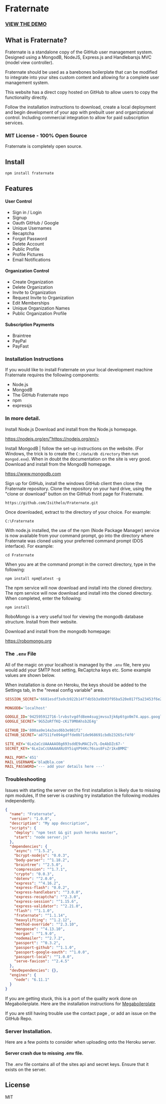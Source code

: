 # Fraternate

### [VIEW THE DEMO](https://fraternate.herokuapp.com)

## What is Fraternate?

Fraternate is a standalone copy of the GitHub user management system. Designed using a MongodB, NodeJS, Express.js and Handlebarsjs MVC (model view controller).

Fraternate should be used as a barebones boilerplate that can be modified to integrate into your sites custom content and allowing for a complete user management system.

This website has a direct copy hosted on GitHub to allow users to copy the functionality directly.

Follow the installation instructions to download, create a local deployment and begin development of your app with prebuilt user and organizational control. Including commercial integration to allow for paid subscription services.

### MIT License - 100% Open Source

Fraternate is completely open source.

## Install

```bash
npm install fraternate
```

## Features

#### User Control

* Sign in / Login
* Signup
* Oauth GitHub / Google
* Unique Usernames
* Recaptcha
* Forgot Password
* Delete Account
* Public Profile
* Profile Pictures
* Email Notifications

#### Organization Control

* Create Organization
* Delete Organization
* Invite to Organization
* Request Invite to Organization
* Edit Memberships
* Unique Organization Names
* Public Organization Profile

#### Subscription Payments

* Braintree
* PayPal
* PayFast

### Installation Instructions

If you would like to install Fraternate on your local development machine Fraternate requires the following components:

* Node.js
* MongodB
* The GitHub Fraternate repo
* npm
* expressjs

### In more detail.

Install Node.js Download and install from the Node.js homepage.

<https://nodejs.org/en/">https://nodejs.org/en/>

Install MongodB | follow the set-up instructions on the website. (For Windows, the trick is to create the `C:/data/db directory` then run `mongod.exe`). When in doubt the documentation on the site is very good. Download and install from the MongodB homepage.

<https://www.mongodb.com>

Sign up for GitHub, install the windows GitHub client then clone the Fraternate repository.
Clone the repository on your hard drive, using the "clone or download" button on the GitHub front page for Fraternate.

```
https://github.com/Isithelo/Fraternate.git
```

Once downloaded, extract to the directory of your choice. For example:

```
C:\Fraternate
```

With node.js installed, the use of the npm (Node Package Manager) service is now available from your command prompt, go into the directory where Fraternate was cloned using your preferred command prompt (DOS interface). For example:

```
cd Fraternate
```

When you are at the command prompt in the correct directory, type in the following:

`npm install npm@latest -g`

The npm service will now download and install into the cloned directory. The npm service will now download and install into the cloned directory. When completed, enter the following:

```bash
npm install
```

RoboMongo is a very useful tool for viewing the mongodb database structure. Install from their website.

Download and install from the mongodb homepage:

<https://robomongo.org>

### The `.env` File

All of the magic on your localhost is managed by the `.env` file, here you would add your SMTP host setting, ReCaptcha keys etc. Some example values are shown below.

When installation is done on Heroku, the keys should be added to the Settings tab, in the "reveal config variable" area.

```ini
SESSION_SECRET='6681esdf3a9cb922b14ff4b5b3a9b03f95ba520e017f5a23453f6e2792965d4e063'

MONGODB='localhost'

GOOGLE_ID='942595912716-lrvbstvgdfd8em4sugjmvsu3jk6p6tgo0m74.apps.googleusercontent.com'
GOOGLE_SECRET='9G5ZoRffKQ-cKiT9M0Ahsb2E4g'

GITHUB_ID='800aa9e14a3asd6b3e981f2'
GITHUB_SECRET='a87511fe094gdffde0b71de968691cbdb23265cf4f0'

SITE_KEY='6Le2aCcUAAAAAO8g693sddE9uMACIv7L-DeAbDZc67-'
SECRET_KEY='6Le2aCcUAAAAANzOY5iqXP94Kc76sas8FsZr1kxBMMZ'

MAIL_PORT='451'
MAIL_USERNAME='bla@bla.com'
MAIL_PASSWORD='--- add your details here ---'
```

### Troubleshooting

Issues with starting the server on the first installation is likely due to missing npm modules, If the server is crashing try installation the following modules independently.

```json
{
  "name": "Fraternate",
  "version": "1.0.0",
  "description": "My app description",
  "scripts": {
    "deploy": "npm test && git push heroku master",
    "start": "node server.js"
  },
  "dependencies": {
    "async": "^1.5.2",
    "bcrypt-nodejs": "0.0.3",
    "body-parser": "^1.18.2",
    "braintree": "^2.5.0",
    "compression": "^1.7.1",
    "crypto": "0.0.3",
    "dotenv": "^2.0.0",
    "express": "^4.16.2",
    "express-flash": "0.0.2",
    "express-handlebars": "^3.0.0",
    "express-recaptcha": "^2.3.0",
    "express-session": "^1.15.6",
    "express-validator": "^2.21.0",
    "flash": "^1.1.0",
    "fraternate": "^1.1.14",
    "heavylifting": "^1.2.12",
    "method-override": "^2.3.10",
    "mongoose": "^4.13.10",
    "morgan": "^1.9.0",
    "nodemailer": "^2.7.2",
    "passport": "^0.3.2",
    "passport-github": "^1.1.0",
    "passport-google-oauth": "^1.0.0",
    "passport-local": "^1.0.0",
    "serve-favicon": "^2.4.5"
  },
  "devDependencies": {},
  "engines": {
    "node": "6.11.1"
  }
}
```

If you are getting stuck, this is a port of the quality work done on Megaboilerplate. Here are the installation instructions for [Megaboilerplate](https://github.com/sahat/megaboilerplate#express)

If you are still having trouble use the contact page , or add an issue on the GitHub Repo.

### Server Installation.

Here are a few points to consider when uploading onto the Heroku server.

#### Server crash due to missing .env file.

The .env file contains all of the sites api and secret keys. Ensure that it exists on the server.

## License

MIT
